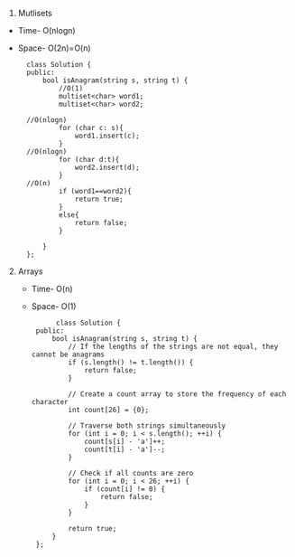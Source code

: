 1. Mutlisets
  - Time- O(nlogn)
  - Space- O(2n)=O(n)

          class Solution {
          public:
              bool isAnagram(string s, string t) {
                  //O(1)       
                  multiset<char> word1;
                  multiset<char> word2;
          
          //O(nlogn)
                  for (char c: s){
                      word1.insert(c);
                  }
          //O(nlogn)
                  for (char d:t){
                      word2.insert(d);
                  }
          //O(n)
                  if (word1==word2){
                      return true;
                  }
                  else{
                      return false;
                  }
          
              }
          };

2. Arrays
   - Time- O(n)
   - Space- O(1)
  
               class Solution {
          public:
              bool isAnagram(string s, string t) {
                  // If the lengths of the strings are not equal, they cannot be anagrams
                  if (s.length() != t.length()) {
                      return false;
                  }
          
                  // Create a count array to store the frequency of each character
                  int count[26] = {0};
          
                  // Traverse both strings simultaneously
                  for (int i = 0; i < s.length(); ++i) {
                      count[s[i] - 'a']++;
                      count[t[i] - 'a']--;
                  }
          
                  // Check if all counts are zero
                  for (int i = 0; i < 26; ++i) {
                      if (count[i] != 0) {
                          return false;
                      }
                  }
          
                  return true;
              }
          };
